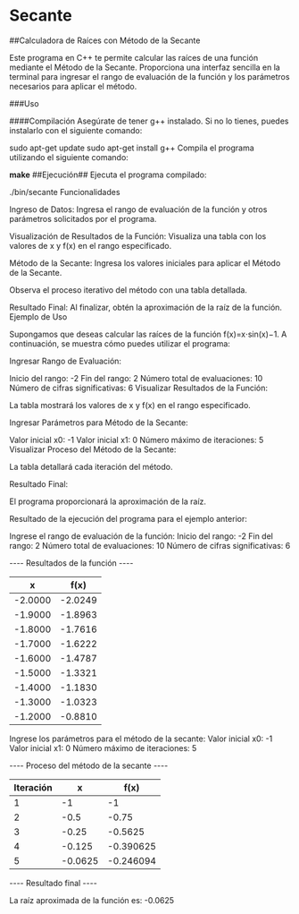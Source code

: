 # Secante

##Calculadora de Raíces con Método de la Secante

Este programa en C++ te permite calcular las raíces de una función mediante el Método de la Secante. Proporciona una interfaz sencilla en la terminal para ingresar el rango de evaluación de la función y los parámetros necesarios para aplicar el método.

###Uso

####Compilación
Asegúrate de tener g++ instalado. Si no lo tienes, puedes instalarlo con el siguiente comando:

sudo apt-get update
sudo apt-get install g++
Compila el programa utilizando el siguiente comando:

**make**
##Ejecución##
Ejecuta el programa compilado:

./bin/secante
Funcionalidades

Ingreso de Datos: Ingresa el rango de evaluación de la función y otros parámetros solicitados por el programa.

Visualización de Resultados de la Función: Visualiza una tabla con los valores de x y f(x) en el rango especificado.

Método de la Secante: Ingresa los valores iniciales para aplicar el Método de la Secante.

Observa el proceso iterativo del método con una tabla detallada.

Resultado Final: Al finalizar, obtén la aproximación de la raíz de la función.
Ejemplo de Uso

Supongamos que deseas calcular las raíces de la función f(x)=x⋅sin(x)−1. A continuación, se muestra cómo puedes utilizar el programa:

Ingresar Rango de Evaluación:

Inicio del rango: -2
Fin del rango: 2
Número total de evaluaciones: 10
Número de cifras significativas: 6
Visualizar Resultados de la Función:

La tabla mostrará los valores de x y f(x) en el rango especificado.

Ingresar Parámetros para Método de la Secante:

Valor inicial x0: -1
Valor inicial x1: 0
Número máximo de iteraciones: 5
Visualizar Proceso del Método de la Secante:

La tabla detallará cada iteración del método.

Resultado Final:

El programa proporcionará la aproximación de la raíz.

Resultado de la ejecución del programa para el ejemplo anterior:

Ingrese el rango de evaluación de la función:
Inicio del rango: -2
Fin del rango: 2
Número total de evaluaciones: 10
Número de cifras significativas: 6

---- Resultados de la función ----

x | f(x)
---|---
-2.0000 | -2.0249
-1.9000 | -1.8963
-1.8000 | -1.7616
-1.7000 | -1.6222
-1.6000 | -1.4787
-1.5000 | -1.3321
-1.4000 | -1.1830
-1.3000 | -1.0323
-1.2000 | -0.8810

Ingrese los parámetros para el método de la secante:
Valor inicial x0: -1
Valor inicial x1: 0
Número máximo de iteraciones: 5

---- Proceso del método de la secante ----

Iteración | x | f(x)
---|---|---|
1 | -1 | -1
2 | -0.5 | -0.75
3 | -0.25 | -0.5625
4 | -0.125 | -0.390625
5 | -0.0625 | -0.246094

---- Resultado final ----

La raíz aproximada de la función es: -0.0625
